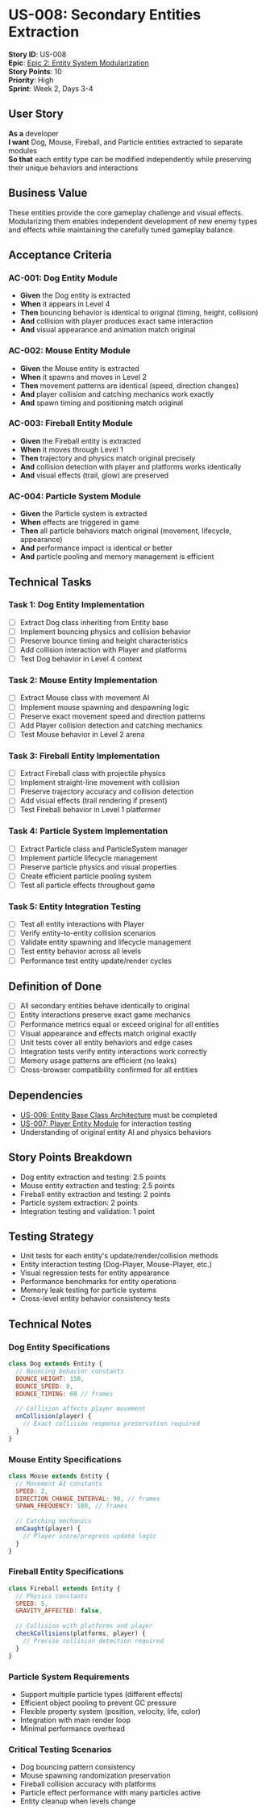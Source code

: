 # US-008: Secondary Entities Extraction

**Story ID**: US-008  
**Epic**: [Epic 2: Entity System Modularization](../epics/epic-2-entity-system.md)  
**Story Points**: 10  
**Priority**: High  
**Sprint**: Week 2, Days 3-4  

## User Story

**As a** developer  
**I want** Dog, Mouse, Fireball, and Particle entities extracted to separate modules  
**So that** each entity type can be modified independently while preserving their unique behaviors and interactions  

## Business Value

These entities provide the core gameplay challenge and visual effects. Modularizing them enables independent development of new enemy types and effects while maintaining the carefully tuned gameplay balance.

## Acceptance Criteria

### AC-001: Dog Entity Module
- **Given** the Dog entity is extracted
- **When** it appears in Level 4
- **Then** bouncing behavior is identical to original (timing, height, collision)
- **And** collision with player produces exact same interaction
- **And** visual appearance and animation match original

### AC-002: Mouse Entity Module  
- **Given** the Mouse entity is extracted
- **When** it spawns and moves in Level 2
- **Then** movement patterns are identical (speed, direction changes)
- **And** player collision and catching mechanics work exactly
- **And** spawn timing and positioning match original

### AC-003: Fireball Entity Module
- **Given** the Fireball entity is extracted  
- **When** it moves through Level 1
- **Then** trajectory and physics match original precisely
- **And** collision detection with player and platforms works identically
- **And** visual effects (trail, glow) are preserved

### AC-004: Particle System Module
- **Given** the Particle system is extracted
- **When** effects are triggered in game
- **Then** all particle behaviors match original (movement, lifecycle, appearance)
- **And** performance impact is identical or better
- **And** particle pooling and memory management is efficient

## Technical Tasks

### Task 1: Dog Entity Implementation
- [ ] Extract Dog class inheriting from Entity base
- [ ] Implement bouncing physics and collision behavior  
- [ ] Preserve bounce timing and height characteristics
- [ ] Add collision interaction with Player and platforms
- [ ] Test Dog behavior in Level 4 context

### Task 2: Mouse Entity Implementation
- [ ] Extract Mouse class with movement AI
- [ ] Implement mouse spawning and despawning logic
- [ ] Preserve exact movement speed and direction patterns
- [ ] Add Player collision detection and catching mechanics
- [ ] Test Mouse behavior in Level 2 arena

### Task 3: Fireball Entity Implementation
- [ ] Extract Fireball class with projectile physics
- [ ] Implement straight-line movement with collision
- [ ] Preserve trajectory accuracy and collision detection
- [ ] Add visual effects (trail rendering if present)
- [ ] Test Fireball behavior in Level 1 platformer

### Task 4: Particle System Implementation
- [ ] Extract Particle class and ParticleSystem manager
- [ ] Implement particle lifecycle management
- [ ] Preserve particle physics and visual properties
- [ ] Create efficient particle pooling system
- [ ] Test all particle effects throughout game

### Task 5: Entity Integration Testing
- [ ] Test all entity interactions with Player
- [ ] Verify entity-to-entity collision scenarios
- [ ] Validate entity spawning and lifecycle management
- [ ] Test entity behavior across all levels
- [ ] Performance test entity update/render cycles

## Definition of Done

- [ ] All secondary entities behave identically to original
- [ ] Entity interactions preserve exact game mechanics
- [ ] Performance metrics equal or exceed original for all entities
- [ ] Visual appearance and effects match original exactly
- [ ] Unit tests cover all entity behaviors and edge cases
- [ ] Integration tests verify entity interactions work correctly
- [ ] Memory usage patterns are efficient (no leaks)
- [ ] Cross-browser compatibility confirmed for all entities

## Dependencies

- [US-006: Entity Base Class Architecture](epic-2.1-entity-base-class.md) must be completed
- [US-007: Player Entity Module](epic-2.2-player-entity.md) for interaction testing
- Understanding of original entity AI and physics behaviors

## Story Points Breakdown

- Dog entity extraction and testing: 2.5 points
- Mouse entity extraction and testing: 2.5 points  
- Fireball entity extraction and testing: 2 points
- Particle system extraction: 2 points
- Integration testing and validation: 1 point

## Testing Strategy

- Unit tests for each entity's update/render/collision methods
- Entity interaction testing (Dog-Player, Mouse-Player, etc.)
- Visual regression tests for entity appearance
- Performance benchmarks for entity operations
- Memory leak testing for particle systems
- Cross-level entity behavior consistency tests

## Technical Notes

### Dog Entity Specifications
```javascript
class Dog extends Entity {
  // Bouncing behavior constants
  BOUNCE_HEIGHT: 150,
  BOUNCE_SPEED: 8,
  BOUNCE_TIMING: 60 // frames
  
  // Collision affects player movement
  onCollision(player) {
    // Exact collision response preservation required
  }
}
```

### Mouse Entity Specifications  
```javascript
class Mouse extends Entity {
  // Movement AI constants
  SPEED: 2,
  DIRECTION_CHANGE_INTERVAL: 90, // frames
  SPAWN_FREQUENCY: 180, // frames
  
  // Catching mechanics
  onCaught(player) {
    // Player score/progress update logic
  }
}
```

### Fireball Entity Specifications
```javascript
class Fireball extends Entity {
  // Physics constants  
  SPEED: 5,
  GRAVITY_AFFECTED: false,
  
  // Collision with platforms and player
  checkCollisions(platforms, player) {
    // Precise collision detection required
  }
}
```

### Particle System Requirements
- Support multiple particle types (different effects)
- Efficient object pooling to prevent GC pressure  
- Flexible property system (position, velocity, life, color)
- Integration with main render loop
- Minimal performance overhead

### Critical Testing Scenarios
- Dog bouncing pattern consistency
- Mouse spawning randomization preservation
- Fireball collision accuracy with platforms
- Particle effect performance with many particles active
- Entity cleanup when levels change